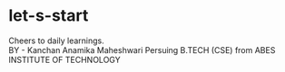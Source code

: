# let-s-start
Cheers to daily learnings. 
<br>
BY -  Kanchan Anamika Maheshwari
Persuing B.TECH (CSE) from ABES INSTITUTE OF TECHNOLOGY
<br>
 

